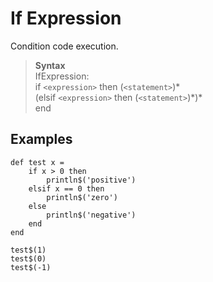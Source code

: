 # If Expression

Condition code execution.

> **Syntax**  
> IfExpression:  
> if `<expression>` then (`<statement>`)\*  
> (elsif `<expression>` then (`<statement>`)\*)\*  
> end  

## Examples
```diatom
def test x =
    if x > 0 then
        println$('positive')
    elsif x == 0 then 
        println$('zero')
    else
        println$('negative')
    end
end

test$(1)
test$(0)
test$(-1)
```

